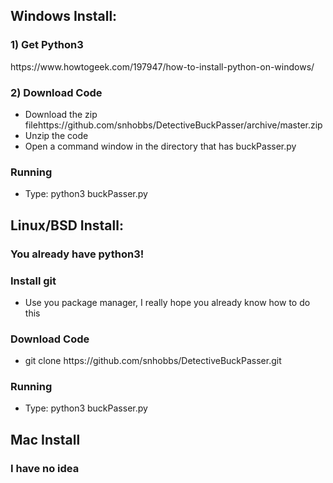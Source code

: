 <h2>Windows Install:</h2>
	<h3>1) Get Python3</h3>	
<a>https://www.howtogeek.com/197947/how-to-install-python-on-windows/</a>
	<h3>2) Download Code</h3>
			<ul>
			<li>Download the zip file<a>https://github.com/snhobbs/DetectiveBuckPasser/archive/master.zip</a></li>
			<li>Unzip the code</li>
			<li>Open a command window in the directory that has buckPasser.py</li></ul>
	<h3>Running</h3>
			<ul>
			<li>Type: python3 buckPasser.py</li>
			</ul>	

<h2>Linux/BSD Install:</h2>
	<h3>You already have python3!</h3>
	<h3>Install git</h3>
		<ul>
		<li>Use you package manager, I really hope you already know how to do this</li>
		</ul>
	<h3>Download Code</h3>
		<ul>
			<li>git clone <a>https://github.com/snhobbs/DetectiveBuckPasser.git</a></li>
		</ul>
	<h3>Running</h3>
		<ul><li>Type: python3 buckPasser.py</li></ul>

<h2>Mac Install</h2>
	<h3>I have no idea</h3>
